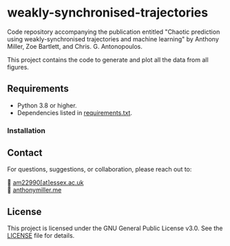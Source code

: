 # weakly-synchronised-trajectories

Code repository accompanying the publication entitled "Chaotic prediction using weakly-synchronised trajectories and machine learning" by Anthony Miller, Zoe Bartlett, and Chris. G. Antonopoulos.

This project contains the code to generate and plot all the data from all figures.

## Requirements

- Python 3.8 or higher.
- Dependencies listed in [requirements.txt](requirements.txt).

### Installation

## Contact

For questions, suggestions, or collaboration, please reach out to:

📧 [am22990[at]essex.ac.uk](mailto:am22990@essex.ac.uk)  
🔗 [anthonymiller.me](https://anthonymiller.me)

## License

This project is licensed under the GNU General Public License v3.0.
See the [LICENSE](LICENSE) file for details.
